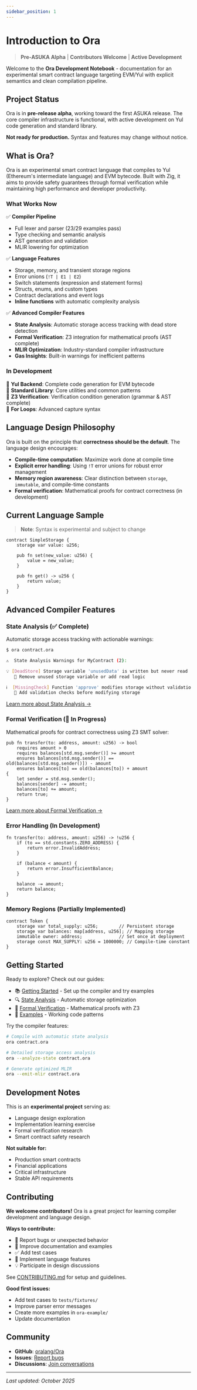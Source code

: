 ```yaml
---
sidebar_position: 1
---
```


# Introduction to Ora

> **Pre-ASUKA Alpha** | **Contributors Welcome** | **Active Development**

Welcome to the **Ora Development Notebook** - documentation for an experimental smart contract language targeting EVM/Yul with explicit semantics and clean compilation pipeline.

## Project Status

Ora is in **pre-release alpha**, working toward the first ASUKA release. The core compiler infrastructure is functional, with active development on Yul code generation and standard library.

**Not ready for production.** Syntax and features may change without notice.

## What is Ora?

Ora is an experimental smart contract language that compiles to Yul (Ethereum's intermediate language) and EVM bytecode. Built with Zig, it aims to provide safety guarantees through formal verification while maintaining high performance and developer productivity.

### What Works Now

✅ **Compiler Pipeline**
- Full lexer and parser (23/29 examples pass)
- Type checking and semantic analysis
- AST generation and validation
- MLIR lowering for optimization

✅ **Language Features**
- Storage, memory, and transient storage regions
- Error unions (`!T | E1 | E2`)
- Switch statements (expression and statement forms)
- Structs, enums, and custom types
- Contract declarations and event logs
- **Inline functions** with automatic complexity analysis

✅ **Advanced Compiler Features**
- **State Analysis**: Automatic storage access tracking with dead store detection
- **Formal Verification**: Z3 integration for mathematical proofs (AST complete)
- **MLIR Optimization**: Industry-standard compiler infrastructure
- **Gas Insights**: Built-in warnings for inefficient patterns

### In Development

🚧 **Yul Backend**: Complete code generation for EVM bytecode  
🚧 **Standard Library**: Core utilities and common patterns  
🚧 **Z3 Verification**: Verification condition generation (grammar & AST complete)  
🚧 **For Loops**: Advanced capture syntax

## Language Design Philosophy

Ora is built on the principle that **correctness should be the default**. The language design encourages:

- **Compile-time computation**: Maximize work done at compile time
- **Explicit error handling**: Using `!T` error unions for robust error management
- **Memory region awareness**: Clear distinction between `storage`, `immutable`, and compile-time constants
- **Formal verification**: Mathematical proofs for contract correctness (in development)

## Current Language Sample

> **Note**: Syntax is experimental and subject to change

```ora
contract SimpleStorage {
    storage var value: u256;
    
    pub fn set(new_value: u256) {
        value = new_value;
    }
    
    pub fn get() -> u256 {
        return value;
    }
}
```

## Advanced Compiler Features

### State Analysis (✅ Complete)

Automatic storage access tracking with actionable warnings:

```bash
$ ora contract.ora

⚠️  State Analysis Warnings for MyContract (2):

💡 [DeadStore] Storage variable 'unusedData' is written but never read
   💬 Remove unused storage variable or add read logic

ℹ️  [MissingCheck] Function 'approve' modifies storage without validation
   💬 Add validation checks before modifying storage
```

[Learn more about State Analysis →](./state-analysis)

### Formal Verification (🚧 In Progress)

Mathematical proofs for contract correctness using Z3 SMT solver:

```ora
pub fn transfer(to: address, amount: u256) -> bool
    requires amount > 0
    requires balances[std.msg.sender()] >= amount
    ensures balances[std.msg.sender()] == old(balances[std.msg.sender()]) - amount
    ensures balances[to] == old(balances[to]) + amount
{
    let sender = std.msg.sender();
    balances[sender] -= amount;
    balances[to] += amount;
    return true;
}
```

[Learn more about Formal Verification →](./formal-verification)

### Error Handling (In Development)

```ora
fn transfer(to: address, amount: u256) -> !u256 {
    if (to == std.constants.ZERO_ADDRESS) {
        return error.InvalidAddress;
    }
    
    if (balance < amount) {
        return error.InsufficientBalance;
    }
    
    balance -= amount;
    return balance;
}
```

### Memory Regions (Partially Implemented)

```ora
contract Token {
    storage var total_supply: u256;        // Persistent storage
    storage var balances: map[address, u256]; // Mapping storage
    immutable owner: address;              // Set once at deployment
    storage const MAX_SUPPLY: u256 = 1000000; // Compile-time constant
}
```

## Getting Started

Ready to explore? Check out our guides:

- 📚 [Getting Started](./getting-started) - Set up the compiler and try examples
- 🔍 [State Analysis](./state-analysis) - Automatic storage optimization
- 🔬 [Formal Verification](./formal-verification) - Mathematical proofs with Z3
- 📖 [Examples](./examples) - Working code patterns

Try the compiler features:

```bash
# Compile with automatic state analysis
ora contract.ora

# Detailed storage access analysis
ora --analyze-state contract.ora

# Generate optimized MLIR
ora --emit-mlir contract.ora
```

## Development Notes

This is an **experimental project** serving as:
- Language design exploration
- Implementation learning exercise
- Formal verification research
- Smart contract safety research

**Not suitable for:**
- Production smart contracts
- Financial applications
- Critical infrastructure
- Stable API requirements

## Contributing

**We welcome contributors!** Ora is a great project for learning compiler development and language design.

**Ways to contribute:**
- 🐛 Report bugs or unexpected behavior
- 📝 Improve documentation and examples
- ✅ Add test cases
- 🔧 Implement language features
- 💡 Participate in design discussions

See [CONTRIBUTING.md](https://github.com/oralang/Ora/blob/main/CONTRIBUTING.md) for setup and guidelines.

**Good first issues:**
- Add test cases to `tests/fixtures/`
- Improve parser error messages  
- Create more examples in `ora-example/`
- Update documentation

## Community

- **GitHub**: [oralang/Ora](https://github.com/oralang/Ora)
- **Issues**: [Report bugs](https://github.com/oralang/Ora/issues)
- **Discussions**: [Join conversations](https://github.com/oralang/Ora/discussions)

---

*Last updated: October 2025*
